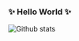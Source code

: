 ### ✨ Hello World ✨ 

![Github stats](https://github-readme-stats.vercel.app/api?username=patrick-tssn&theme=react&show_icons=true&count_private=true)
